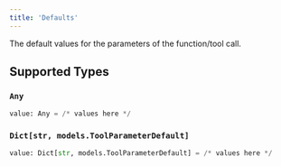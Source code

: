 ```yaml
---
title: 'Defaults'
---
```


The default values for the parameters of the function/tool call.


## Supported Types

### `Any`

```python
value: Any = /* values here */
```

### `Dict[str, models.ToolParameterDefault]`

```python
value: Dict[str, models.ToolParameterDefault] = /* values here */
```


